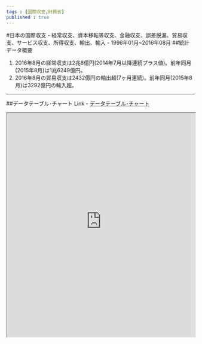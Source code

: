 ```yaml
--- 
tags : [国際収支,財務省] 
published : true
---
```

#日本の国際収支 - 経常収支、資本移転等収支、金融収支、誤差脱漏、貿易収支、サービス収支、所得収支、輸出、輸入 - 1996年01月~2016年08月 
##統計データ概要
1. 2016年8月の経常収支は2兆8億円(2014年7月以降連続プラス値)。前年同月(2015年8月)は1兆6249億円。	
1. 2016年8月の貿易収支は2432億円の輸出超(7ヶ月連続)。前年同月(2015年8月)は3292億円の輸入超。	


***
	
##データテーブル･チャート
Link - [データテーブル･チャート](http://knowledgevault.saecanet.com/charts/am-consulting.co.jp-20161011095752.html)
<iframe src="http://knowledgevault.saecanet.com/charts/am-consulting.co.jp-20161011095752.html" width="100%" height="600px"></iframe>